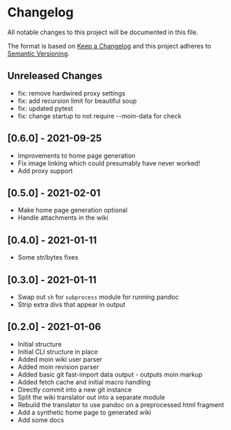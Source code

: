 # Changelog
All notable changes to this project will be documented in this file.

The format is based on [Keep a Changelog](http://keepachangelog.com/en/1.0.0/)
and this project adheres to [Semantic Versioning](http://semver.org/spec/v2.0.0.html).

Unreleased Changes
------------------

<!-- insertion marker -->
- fix: remove hardwired proxy settings
- fix: add recursion limit for beautiful soup
- fix: updated pytest
- fix: change startup to not require --moin-data for check

[0.6.0] - 2021-09-25
--------------------
- Improvements to home page generation
- Fix image linking which could presumably have never worked!
- Add proxy support

[0.5.0] - 2021-02-01
--------------------
- Make home page generation optional
- Handle attachments in the wiki

[0.4.0] - 2021-01-11
--------------------
- Some str/bytes fixes

[0.3.0] - 2021-01-11
--------------------
- Swap out `sh` for `subprocess` module for running pandoc
- Strip extra divs that appear in output

[0.2.0] - 2021-01-06
--------------------
- Initial structure
- Initial CLI structure in place
- Added moin wiki user parser
- Added moin revision parser
- Added basic git fast-import data output - outputs moin markup
- Added fetch cache and initial macro handling
- Directly commit into a new git instance
- Split the wiki translator out into a separate module
- Rebuild the translator to use pandoc on a preprocessed html fragment
- Add a synthetic home page to generated wiki
- Add some docs
